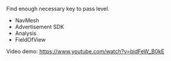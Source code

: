 Find enough necessary key to pass level.

- NavMesh
- Advertisement SDK
- Analysis
- FieldOfView

Video demo: https://www.youtube.com/watch?v=bidFeW_B0kE

